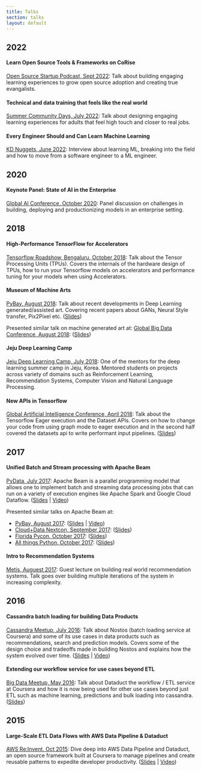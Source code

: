 ```yaml
---
title: Talks
section: talks
layout: default
---
```


<div class="hfeed">

  <!-- 2022 -->
  <div class="hentry post project-batch-title">
    <h2>2022</h2>
  </div>

  <!-- Open Source Startup Podcast -->
  <div class="hentry post project-batch-title">
    <h4>Learn Open Source Tools & Frameworks on CoRise</h4>
    <div class="entry-summary">
      <p><a class="talk-title" href="https://anchor.fm/ossstartuppodcast/episodes/E54-Learn-Open-Source-Tools--Frameworks-on-CoRise-e1oig3g" target="_blank">Open Source Startup Podcast, Sept 2022</a>: Talk about building engaging learning experiences to grow open source adoption and creating true evangalists.</p>
    </div>
  </div>
  
  <!-- Summer Community Days -->
  <div class="hentry post project-batch-title">
    <h4>Technical and data training that feels like the real world</h4>
    <div class="entry-summary">
      <p><a class="talk-title" href="https://www.youtube.com/watch?v=V1bLXu1P388" target="_blank">Summer Community Days, July 2022</a>: Talk about designing engaging learning experiences for adults that feel high touch and closer to real jobs.</p>
    </div>
  </div>

  <!-- KD Nuggets -->
  <div class="hentry post project-batch-title">
    <h4>Every Engineer Should and Can Learn Machine Learning</h4>
    <div class="entry-summary">
      <p><a class="talk-title" href="https://www.kdnuggets.com/2022/06/corise-every-engineer-learn-machine-learning.html" target="_blank">KD Nuggets, June 2022</a>: Interview about learning ML, breaking into the field and how to move from a software engineer to a ML engineer.</p>
    </div>
  </div>

  <!-- 2020 -->
  <div class="hentry post project-batch-title">
    <h2>2020</h2>
  </div>

  <!-- Global AI Conference, October 2020 -->
  <div class="hentry post project-batch-title">
    <h4>Keynote Panel: State of AI in the Enterprise</h4>
    <div class="entry-summary">
      <p><a class="talk-title" href="http://www.globalbigdataconference.com/boston/global-artificial-intelligence-virtual-conference/schedule-123.html" target="_blank">Global AI Conference, October 2020</a>: Panel discussion on challenges in building, deploying and productionizing models in an enterprise setting.</p>
    </div>
  </div>

  <!-- 2018 -->
  <div class="hentry post project-batch-title">
    <h2>2018</h2>
  </div>

  <!-- Tensorflow Roadshow, Bengaluru, October 2018 -->
  <div class="hentry post project-batch-title">
    <h4>High-Performance TensorFlow for Accelerators</h4>
    <div class="entry-summary">
      <p><a class="talk-title" href="https://events.withgoogle.com/tfr-blr/" target="_blank">Tensorflow Roadshow, Bengaluru, October 2018</a>: Talk about the Tensor Processing Units (TPUs). Covers the internals of the hardware design of TPUs, how to run your Tensorflow models on accelerators and performance tuning for your models when using Accelerators.</p>
    </div>
  </div>

  <!-- PyBay, August 2018 -->
  <div class="hentry post project-batch-title">
    <h4>Museum of Machine Arts</h4>
    <div class="entry-summary">
      <p><a class="talk-title" href="https://pybay.com/" target="_blank">PyBay, August 2018</a>: Talk about recent developments in Deep Learning generated/assisted art. Covering recent papers about GANs, Neural Style transfer, Pix2Pixel etc. (<a href="https://speakerdeck.com/sb2nov/museum-of-machine-arts" target="_blank">Slides</a>)</p>
      <p>Presented similar talk on machine generated art at: <a class="talk-title" href="http://www.globalbigdataconference.com/santa-clara/6th-annual-global-big-data-conference/schedule-105.html" target="_blank">Global Big Data Conference, August 2018</a>: (<a href="https://speakerdeck.com/sb2nov/museum-of-machine-arts" target="_blank">Slides</a>)</p>
    </div>
  </div>

  <!-- Jeju Deep Learning Camp, July 2018 -->
  <div class="hentry post project-batch-title">
    <h4>Jeju Deep Learning Camp</h4>
    <div class="entry-summary">
      <p><a class="talk-title" href="http://jeju.dlcamp.org/2018/" target="_blank">Jeju Deep Learning Camp, July 2018</a>: One of the mentors for the deep learning summer camp in Jeju, Korea. Mentored students on projects across variety of domains such as Reinforcement Learning, Recommendation Systems, Computer Vision and Natural Language Processing.</p>
    </div>
  </div>

  <!-- Global Artificial Intelligence Conference, April 2018 -->
  <div class="hentry post project-batch-title">
    <h4>New APIs in Tensorflow</h4>
    <div class="entry-summary">
      <p><a class="talk-title" href="http://www.globalbigdataconference.com/seattle/global-artificial-intelligence-conference/event-103.html" target="_blank">Global Artificial Intelligence Conference, April 2018</a>: Talk about the Tensorflow Eager execution and the Dataset APIs. Covers on how to change your code from using graph mode to eager execution and in the second half covered the datasets api to write performant input pipelines. (<a href="https://speakerdeck.com/sb2nov/new-apis-in-tensorflow" target="_blank">Slides</a>)</p>
    </div>
  </div>

  <!-- 2017 -->
  <div class="hentry post project-batch-title">
    <h2>2017</h2>
  </div>

  <!-- PyData, July 2017 -->
  <div class="hentry post project-batch-title">
    <h4>Unified Batch and Stream processing with Apache Beam</h4>
    <div class="entry-summary">
      <p><a class="talk-title" href="https://pydata.org/seattle2017/" target="_blank">PyData, July 2017</a>: Apache Beam is a parallel programming model that allows one to implement batch and streaming data processing jobs that can run on a variety of execution engines like Apache Spark and Google Cloud Dataflow. (<a href="https://speakerdeck.com/sb2nov/big-data-processing-with-apache-beam" target="_blank">Slides</a> | <a href="https://www.youtube.com/watch?v=-6xpDRiurmA" target="_blank">Video</a>)</p>
      <p>Presented similar talks on Apache Beam at:<ul>
        <!-- PyBay, Aug 2017 -->
        <li><a class="talk-title" href="https://pybay.com/" target="_blank">PyBay, August 2017</a>: (<a href="https://speakerdeck.com/sb2nov/unified-batch-and-stream-processing-with-apache-beam" target="_blank">Slides</a> | <a href="https://www.youtube.com/watch?v=z2nEOPz30so" target="_blank">Video</a>)</li>
        <!-- CloudDataNextCon, Sep 2017 -->
        <li><a class="talk-title" href="http://cdsea17.xnextcon.com/" target="_blank">Cloud+Data Nextcon, September 2017</a>: (<a href="https://speakerdeck.com/sb2nov/unified-processing-with-apache-beam" target="_blank">Slides</a>)</li>
        <!-- Florida Pycon, Oct 2017 -->
        <li><a class="talk-title" href="http://flpy.org/" target="_blank">Florida Pycon, October 2017</a>: (<a href="https://speakerdeck.com/sb2nov/unified-processing-with-apache-beam" target="_blank">Slides</a>)</li>
        <!-- All things Python, Oct 2017 -->
        <li><a class="talk-title" href="https://www.meetup.com/All-Things-Python/events/243725413/" target="_blank">All things Python, October 2017</a>: (<a href="https://speakerdeck.com/sb2nov/unified-processing-with-apache-beam" target="_blank">Slides</a>)</li>
      </ul></p>
    </div>
  </div>

  <!-- Metis, August 2017 -->
  <div class="hentry post project-batch-title">
    <h4>Intro to Recommendation Systems</h4>
    <div class="entry-summary">
      <p><a class="talk-title" href="https://www.thisismetis.com/" target="_blank">Metis, Auguest 2017</a>: Guest lecture on building real world recommendation systems. Talk goes over building multiple iterations of the system in increasing complexity.</p>
    </div>
  </div>

  <!-- 2016 -->
  <div class="hentry post project-batch-title">
    <h2>2016</h2>
  </div>

  <!-- Cassandra Meetup, July 2016 -->
  <div class="hentry post project-batch-title">
    <h4>Cassandra batch loading for building Data Products</h4>
    <div class="entry-summary">
      <p><a class="talk-title" href="http://www.meetup.com/DataStax-Cassandra-South-Bay-Users/events/232405279/" target="_blank">Cassandra Meetup, July 2016</a>: Talk about Nostos (batch loading service at Coursera) and some of its use cases in data products such as recommendations, search and prediction models. Covers some of the design choice and tradeoffs made in building Nostos and explains how the system evolved over time. (<a href="https://speakerdeck.com/sb2nov/cassandra-batch-loading-for-data-products" target="_blank">Slides</a> | <a href="https://www.youtube.com/watch?v=SQBGPX_eYZ0" target="_blank">Video</a>)</p>
    </div>
  </div>

  <!-- Big Data Meetup, May 2016 -->
  <div class="hentry post project-batch-title">
    <h4>Extending our workflow service for use cases beyond ETL</h4>
    <div class="entry-summary">
      <p><a class="talk-title" href="http://www.meetup.com/San-Francisco-AWS-Big-Data-Meetup/events/229638199/" target="_blank">Big Data Meetup, May 2016</a>: Talk about Dataduct the workflow / ETL service at Coursera and how it is now being used for other use cases beyond just ETL such as machine learning, predictions and bulk loading into cassandra. (<a href="https://speakerdeck.com/sb2nov/to-and-fro-from-amazon-redshift" target="_blank">Slides</a>)</p>
    </div>
  </div>

  <!-- 2015 -->
  <div class="hentry post project-batch-title">
    <h2>2015</h2>
  </div>

  <!-- AWS Re:Invent, Oct 2015 -->
  <div class="hentry post project-batch-title">
    <h4>Large-Scale ETL Data Flows with AWS Data Pipeline & Dataduct</h4>
    <div class="entry-summary">
      <p><a class="talk-title" href="https://reinvent.awsevents.com/" target="_blank">AWS Re:Invent, Oct 2015</a>: Dive deep into AWS Data Pipeline and Dataduct, an open source framework built at Coursera to manage pipelines and create reusable patterns to expedite developer productivity. (<a href="https://speakerdeck.com/sb2nov/large-scale-etl-data-flows-with-data-pipeline-and-dataduct" target="_blank">Slides</a> | <a href="https://www.youtube.com/watch?v=NLCLoJnhDOM" target="_blank">Video</a>)</p>
    </div>
  </div>

</div>
